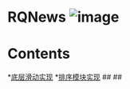 # RQNews ![image](https://github.com/GreenTom/RQNews/blob/master/%E6%8E%8C%E4%B8%8A%E6%96%B0%E9%97%BB/%E6%8E%8C%E4%B8%8A%E6%96%B0%E9%97%BB/Source/ios/AppIcon.appiconset/Icon-40%402x.png)
# Contents
  *[底层滑动实现](##底层滑动实现)
  *[排序模块实现](##排序模块实现)
##<a id="底层滑动实现"></a>
##<a id="排序模块实现"></a>
